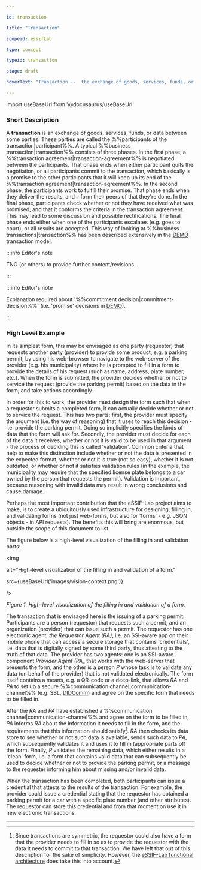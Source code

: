 ```yaml
---

id: transaction

title: "Transaction"

scopeid: essifLab

type: concept

typeid: transaction

stage: draft

hoverText: "Transaction --  the exchange of goods, services, funds, or data between some Parties (called Participants of the Transaction)."

---
```




import useBaseUrl from '@docusaurus/useBaseUrl'



### Short Description

A **transaction** is an exchange of goods, services, funds, or data between some parties. These parties are called the %%participants of the transaction|participant%%. A typical %%business transaction|transaction%% consists of three phases. In the first phase, a %%transaction agreement|transaction-agreement%% is negotiated between the participants. That phase ends when either participant quits the negotiation, or all participants commit to the transaction, which basically is a promise to the other participants that it will keep up its end of the %%transaction agreement|transaction-agreement%%. In the second phase, the participants work to fulfill their promise. That phase ends when they deliver the results, and inform their peers of that they're done. In the final phase, participants check whether or not they have received what was promised, and that it conforms the criteria in the transaction agreement. This may lead to some discussion and possible rectifications. The final phase ends either when one of the participants escalates (e.g. goes to court), or all results are accepted. This way of looking at %%business transactions|transaction%% has been described extensively in the [DEMO](https://en.wikipedia.org/wiki/Design_%26_Engineering_Methodology_for_Organizations) transaction model.



:::info Editor's note

TNO (or others) to provide further content/revisions.

:::



:::info Editor's note

Explanation required about '%%commitment decision|commitment-decision%%' (i.e. 'promise' decisions in [DEMO](https://en.wikipedia.org/wiki/Design_%26_Engineering_Methodology_for_Organizations)).

:::



### High Level Example



In its simplest form, this may be envisaged as one party (requestor) that requests another party (provider) to provide some product, e.g. a parking permit, by using his web-browser to navigate to the web-server of the provider (e.g. his municipality) where he is prompted to fill in a form to provide the details of his request (such as name, address, plate number, etc.). When the form is submitted, the provider decides whether or not to service the request (provide the parking permit) based on the data in the form, and take actions accordingly.



In order for this to work, the provider must design the form such that when a requestor submits a completed form, it can actually decide whether or not to service the request. This has two parts: first, the provider must specify the argument (i.e. the way of reasoning) that it uses to reach this decision - i.e. provide the parking permit. Doing so implicitly specifies the kinds of data that the form will ask for. Secondly, the provider must decide for each of the data it receives, whether or not it is valid to be used in that argument - the process of deciding this is called 'validation'. Common criteria that help to make this distinction include whether or not the data is presented in the expected format, whether or not it is true (not so easy), whether it is not outdated, or whether or not it satisfies validation rules (in the example, the municipality may require that the specified license plate belongs to a car owned by the person that requests the permit). Validation is important, because reasoning with invalid data may result in wrong conclusions and cause damage.



Perhaps the most important contribution that the eSSIF-Lab project aims to make, is to create a ubiquitously used infrastructure for designing, filling in, and validating forms (not just web-forms, but also for 'forms' - e.g. JSON objects - in API requests). The benefits this will bring are enormous, but outside the scope of this document to list.



The figure below is a high-level visualization of the filling in and validation parts:



<img

  alt="High-level visualization of the filling in and validation of a form."

  src={useBaseUrl('images/vision-context.png')}

/>



*Figure 1. High-level visualization of the filling in and validation of a form.*

 

The transaction that is envisaged here is the issuing of a parking permit. Participants are a person (requestor) that requests such a permit, and an organization (provider) that can issue such a permit. The requestor has one electronic agent, *the Requestor Agent (RA)*, i.e. an SSI-aware app on their mobile phone that can access a secure storage that contains 'credentials', i.e. data that is digitally signed by some third party, thus attesting to the truth of that data. The provider has two agents: one is an SSI-aware component *Provider Agent (PA_* that works with the web-server that presents the form, and the other is a person *P* whose task is to validate any data (on behalf of the provider) that is not validated electronically. The form itself contains a means, e.g. a QR-code or a deep-link, that allows *RA* and *PA* to set up a secure %%communication channel|communication-channel%% (e.g. SSL, [DIDComm](https://openssi.github.io/peer-did-method-spec/)) and agree on the specific form that needs to be filled in.



After the *RA* and *PA* have established a %%communication channel|communication-channel%% and agree on the form to be filled in, *PA* informs *RA* about the information it needs to fill in the form, and the requirements that this information should satisfy[^1]. *RA* then checks its data store to see whether or not such data is available, sends such data to *PA*, which subsequently validates it and uses it to fill in (appropriate parts of) the form. Finally, *P* validates the remaining data, which either results in a 'clean' form, i.e. a form that contains valid data that can subsequently be used to decide whether or not to provide the parking permit, or a message to the requester informing him about missing and/or invalid data.



When the transaction has been completed, both participants can issue a credential that attests to the results of the transaction. For example, the provider could issue a credential stating that the requestor has obtained a parking permit for a car with a specific plate number (and other attributes). The requestor can store this credential and from that moment on use it in new electronic transactions.



--------



[^1]: Since transactions are symmetric, the requestor could also have a form that the provider needs to fill in so as to provide the requestor with the data it needs to commit to that transaction. We have left that out of this description for the sake of simplicity. However, the [eSSIF-Lab functional architecture](../functional-architecture) does take this into account.
